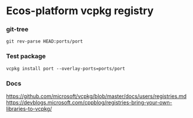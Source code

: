 # Ecos-platform vcpkg registry

### git-tree

`git rev-parse HEAD:ports/port`

### Test package

`vcpkg install port --overlay-ports=ports/port`

### Docs

https://github.com/microsoft/vcpkg/blob/master/docs/users/registries.md
https://devblogs.microsoft.com/cppblog/registries-bring-your-own-libraries-to-vcpkg/
